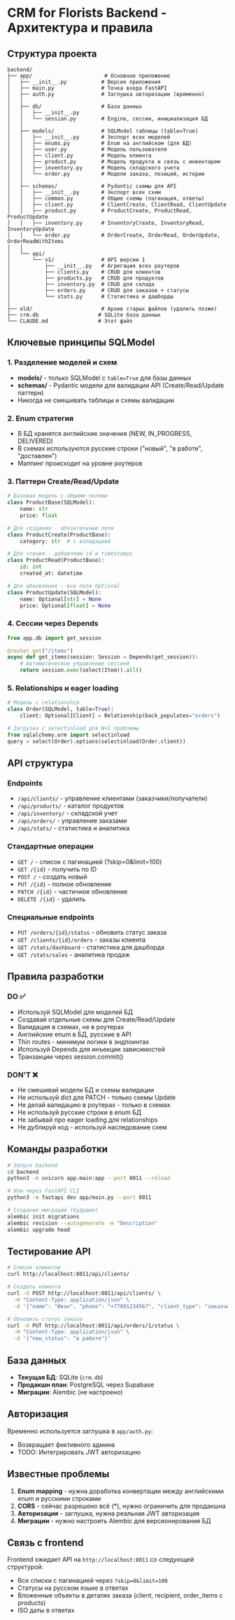 # CRM for Florists Backend - Архитектура и правила

## Структура проекта

```
backend/
├── app/                       # Основное приложение
│   ├── __init__.py           # Версия приложения
│   ├── main.py               # Точка входа FastAPI
│   ├── auth.py               # Заглушка авторизации (временно)
│   │
│   ├── db/                   # База данных
│   │   ├── __init__.py
│   │   └── session.py        # Engine, сессии, инициализация БД
│   │
│   ├── models/               # SQLModel таблицы (table=True)
│   │   ├── __init__.py       # Экспорт всех моделей
│   │   ├── enums.py          # Enum на английском (для БД)
│   │   ├── user.py           # Модель пользователя
│   │   ├── client.py         # Модель клиента
│   │   ├── product.py        # Модель продукта и связь с инвентарем
│   │   ├── inventory.py      # Модель складского учета
│   │   └── order.py          # Модели заказа, позиций, истории
│   │
│   ├── schemas/              # Pydantic схемы для API
│   │   ├── __init__.py       # Экспорт всех схем
│   │   ├── common.py         # Общие схемы (пагинация, ответы)
│   │   ├── client.py         # ClientCreate, ClientRead, ClientUpdate
│   │   ├── product.py        # ProductCreate, ProductRead, ProductUpdate
│   │   ├── inventory.py      # InventoryCreate, InventoryRead, InventoryUpdate
│   │   └── order.py          # OrderCreate, OrderRead, OrderUpdate, OrderReadWithItems
│   │
│   └── api/
│       └── v1/               # API версии 1
│           ├── __init__.py   # Агрегация всех роутеров
│           ├── clients.py    # CRUD для клиентов
│           ├── products.py   # CRUD для продуктов
│           ├── inventory.py  # CRUD для склада
│           ├── orders.py     # CRUD для заказов + статусы
│           └── stats.py      # Статистика и дашборды
│
├── old/                      # Архив старых файлов (удалить позже)
├── crm.db                   # SQLite база данных
└── CLAUDE.md                # Этот файл

```

## Ключевые принципы SQLModel

### 1. Разделение моделей и схем
- **models/** - только SQLModel с `table=True` для базы данных
- **schemas/** - Pydantic модели для валидации API (Create/Read/Update паттерн)
- Никогда не смешивать таблицы и схемы валидации

### 2. Enum стратегия
- В БД хранятся английские значения (NEW, IN_PROGRESS, DELIVERED)
- В схемах используются русские строки ("новый", "в работе", "доставлен")
- Маппинг происходит на уровне роутеров

### 3. Паттерн Create/Read/Update
```python
# Базовая модель с общими полями
class ProductBase(SQLModel):
    name: str
    price: float

# Для создания - обязательные поля
class ProductCreate(ProductBase):
    category: str  # с валидацией

# Для чтения - добавляем id и timestamps
class ProductRead(ProductBase):
    id: int
    created_at: datetime

# Для обновления - все поля Optional
class ProductUpdate(SQLModel):
    name: Optional[str] = None
    price: Optional[float] = None
```

### 4. Сессии через Depends
```python
from app.db import get_session

@router.get("/items")
async def get_items(session: Session = Depends(get_session)):
    # Автоматическое управление сессией
    return session.exec(select(Item)).all()
```

### 5. Relationships и eager loading
```python
# Модель с relationship
class Order(SQLModel, table=True):
    client: Optional[Client] = Relationship(back_populates="orders")

# Загрузка с selectinload для N+1 проблемы
from sqlalchemy.orm import selectinload
query = select(Order).options(selectinload(Order.client))
```

## API структура

### Endpoints
- `/api/clients/` - управление клиентами (заказчики/получатели)
- `/api/products/` - каталог продуктов
- `/api/inventory/` - складской учет
- `/api/orders/` - управление заказами
- `/api/stats/` - статистика и аналитика

### Стандартные операции
- `GET /` - список с пагинацией (?skip=0&limit=100)
- `GET /{id}` - получить по ID
- `POST /` - создать новый
- `PUT /{id}` - полное обновление
- `PATCH /{id}` - частичное обновление
- `DELETE /{id}` - удалить

### Специальные endpoints
- `PUT /orders/{id}/status` - обновить статус заказа
- `GET /clients/{id}/orders` - заказы клиента
- `GET /stats/dashboard` - статистика для дашборда
- `GET /stats/sales` - аналитика продаж

## Правила разработки

### DO ✅
- Используй SQLModel для моделей БД
- Создавай отдельные схемы для Create/Read/Update
- Валидация в схемах, не в роутерах
- Английские enum в БД, русские в API
- Thin routes - минимум логики в эндпоинтах
- Используй Depends для инъекции зависимостей
- Транзакции через session.commit()

### DON'T ❌
- Не смешивай модели БД и схемы валидации
- Не используй dict для PATCH - только схемы Update
- Не делай валидацию в роутерах - только в схемах
- Не используй русские строки в enum БД
- Не забывай про eager loading для relationships
- Не дублируй код - используй наследование схем

## Команды разработки

```bash
# Запуск backend
cd backend
python3 -m uvicorn app.main:app --port 8011 --reload

# Или через FastAPI CLI
python3 -m fastapi dev app/main.py --port 8011

# Создание миграций (будущее)
alembic init migrations
alembic revision --autogenerate -m "Description"
alembic upgrade head
```

## Тестирование API

```bash
# Список клиентов
curl http://localhost:8011/api/clients/

# Создать клиента
curl -X POST http://localhost:8011/api/clients/ \
  -H "Content-Type: application/json" \
  -d '{"name": "Иван", "phone": "+77001234567", "client_type": "заказчик"}'

# Обновить статус заказа
curl -X PUT http://localhost:8011/api/orders/1/status \
  -H "Content-Type: application/json" \
  -d '{"new_status": "в работе"}'
```

## База данных

- **Текущая БД**: SQLite (`crm.db`)
- **Продакшн план**: PostgreSQL через Supabase
- **Миграции**: Alembic (не настроено)

## Авторизация

Временно используется заглушка в `app/auth.py`:
- Возвращает фиктивного админа
- TODO: Интегрировать JWT авторизацию

## Известные проблемы

1. **Enum mapping** - нужна доработка конвертации между английскими enum и русскими строками
2. **CORS** - сейчас разрешено всё (*), нужно ограничить для продакшна
3. **Авторизация** - заглушка, нужна реальная JWT авторизация
4. **Миграции** - нужно настроить Alembic для версионирования БД

## Связь с frontend

Frontend ожидает API на `http://localhost:8011` со следующей структурой:
- Все списки с пагинацией через `?skip=0&limit=100`
- Статусы на русском языке в ответах
- Вложенные объекты в деталях заказа (client, recipient, order_items с products)
- ISO даты в ответах